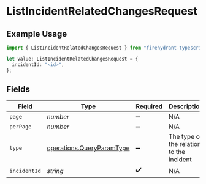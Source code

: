 # ListIncidentRelatedChangesRequest

## Example Usage

```typescript
import { ListIncidentRelatedChangesRequest } from "firehydrant-typescript-sdk/models/operations";

let value: ListIncidentRelatedChangesRequest = {
  incidentId: "<id>",
};
```

## Fields

| Field                                                                  | Type                                                                   | Required                                                               | Description                                                            |
| ---------------------------------------------------------------------- | ---------------------------------------------------------------------- | ---------------------------------------------------------------------- | ---------------------------------------------------------------------- |
| `page`                                                                 | *number*                                                               | :heavy_minus_sign:                                                     | N/A                                                                    |
| `perPage`                                                              | *number*                                                               | :heavy_minus_sign:                                                     | N/A                                                                    |
| `type`                                                                 | [operations.QueryParamType](../../models/operations/queryparamtype.md) | :heavy_minus_sign:                                                     | The type of the relation to the incident                               |
| `incidentId`                                                           | *string*                                                               | :heavy_check_mark:                                                     | N/A                                                                    |